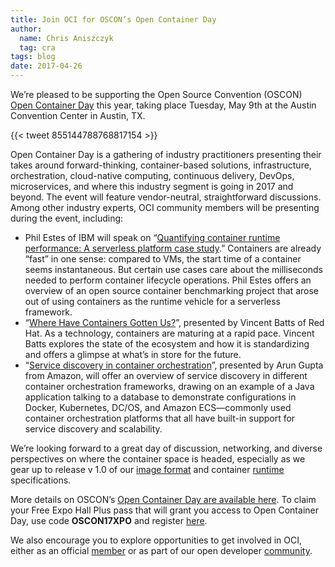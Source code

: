 ```yaml
---
title: Join OCI for OSCON’s Open Container Day
author:
  name: Chris Aniszczyk
  tag: cra
tags: blog
date: 2017-04-26
---
```


We’re pleased to be supporting the Open Source Convention (OSCON) [Open Container Day](https://conferences.oreilly.com/oscon/oscon-tx/public/schedule/full/open-container-day) this year, taking place Tuesday, May 9th at the Austin Convention Center in Austin, TX.

{{< tweet 855144788768817154 >}}

Open Container Day is a gathering of industry practitioners presenting their takes around forward-thinking, container-based solutions, infrastructure, orchestration, cloud-native computing, continuous delivery, DevOps, microservices, and where this industry segment is going in 2017 and beyond. The event will feature vendor-neutral, straightforward discussions.  Among other industry experts, OCI community members will be presenting during the event, including: 


- Phil Estes of IBM will speak on “[Quantifying container runtime performance: A serverless platform case study](https://conferences.oreilly.com/oscon/oscon-tx/public/schedule/detail/59605).” Containers are already “fast” in one sense: compared to VMs, the start time of a container seems instantaneous. But certain use cases care about the milliseconds needed to perform container lifecycle operations. Phil Estes offers an overview of an open source container benchmarking project that arose out of using containers as the runtime vehicle for a serverless framework.
- “[Where Have Containers Gotten Us?](https://conferences.oreilly.com/oscon/oscon-tx/public/schedule/detail/60754)”, presented by Vincent Batts of Red Hat.  As a technology, containers are maturing at a rapid pace. Vincent Batts explores the state of the ecosystem and how it is standardizing and offers a glimpse at what’s in store for the future.
- “[Service discovery in container orchestration](https://conferences.oreilly.com/oscon/oscon-tx/public/schedule/detail/59939)”, presented by Arun Gupta from Amazon, will offer an overview of service discovery in different container orchestration frameworks, drawing on an example of a Java application talking to a database to demonstrate configurations in Docker, Kubernetes, DC/OS, and Amazon ECS—commonly used container orchestration platforms that all have built-in support for service discovery and scalability.

We’re looking forward to a great day of discussion, networking, and diverse perspectives on where the container space is headed, especially as we gear up to release v 1.0 of our [image format](https://github.com/opencontainers/image-spec) and container [runtime](https://github.com/opencontainers/runtime-spec) specifications.

More details on OSCON’s [Open Container Day are available here](https://conferences.oreilly.com/oscon/oscon-tx/public/schedule/full/open-container-day). To claim your Free Expo Hall Plus pass that will grant you access to Open Container Day, use code **OSCON17XPO** and register [here](https://conferences.oreilly.com/oscon/oscon-tx/public/register). 

We also encourage you to explore opportunities to get involved in OCI, either as an official [member](/join) or as part of our open developer [community](/community). 
